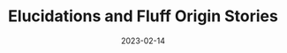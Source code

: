 ---
type: Invited Seminars
title: Elucidations and Fluff Origin Stories
date: 2023-02-14
location: BairCor HQ
event: BairCor Monthly Findings
tags:
  - baircor
  - fluff
links:
  - text: example.com/origins
    url: https://example.com
---